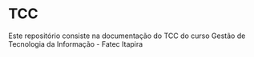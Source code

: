 # TCC
Este repositório consiste na documentação do TCC do curso Gestão de Tecnologia da Informação - Fatec Itapira

